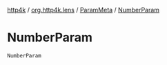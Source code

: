[http4k](../../index.md) / [org.http4k.lens](../index.md) / [ParamMeta](index.md) / [NumberParam](./-number-param.md)

# NumberParam

`NumberParam`
